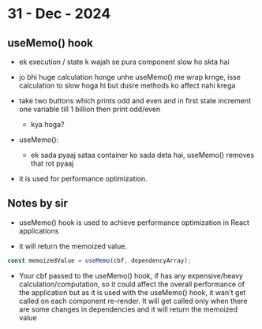 # 31 - Dec - 2024

## useMemo() hook

- ek execution / state k wajah se pura component slow ho skta hai
- jo bhi huge calculation honge unhe useMemo() me wrap krnge, isse calculation to slow hoga hi but dusre methods ko affect nahi krega
- take two buttons which prints odd and even and in first state increment one variable till 1 billion then print odd/even

  - kya hoga?

- useMemo():

  - ek sada pyaaj sataa container ko sada deta hai, useMemo() removes that rot pyaaj

- it is used for performance optimization.

## Notes by sir

- useMemo() hook is used to achieve performance optimization in React applications

- it will return the memoized value.

```jsx
const memoizedValue = useMemo(cbf, dependencyArray);
```

- Your cbf passed to the useMemo() hook, if has any expensive/heavy calculation/computation, so it could affect the overall performance of the application but as it is used with the useMemo() hook, it wan't get called on each component re-render. It will get called only when there are some changes in dependencies and it will return the memoized value
